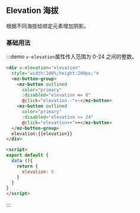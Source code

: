 ## Elevation 海拔

根据不同海拔给绑定元素增加阴影。

### 基础用法
:::demo `v-elevation`属性传入范围为 0-24 之间的整数。
```html
<div v-elevation="elevation"
  style="width:100%;height:200px;">
  <mz-button-group>
    <mz-button outlined
      color="primary"
      :disabled="elevation <= 0"
      @click="elevation--">-</mz-button>
    <mz-button outlined
      color="primary"
      :disabled="elevation >= 24" 
      @click="elevation++">+</mz-button>  
  </mz-button-group>
  elevation:{{elevation}}
</div>

<script>
export default {
  data (){
    return {
      elevation: 0
    }
  }
}
</script>
```
:::